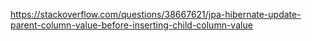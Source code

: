 https://stackoverflow.com/questions/38667621/jpa-hibernate-update-parent-column-value-before-inserting-child-column-value
